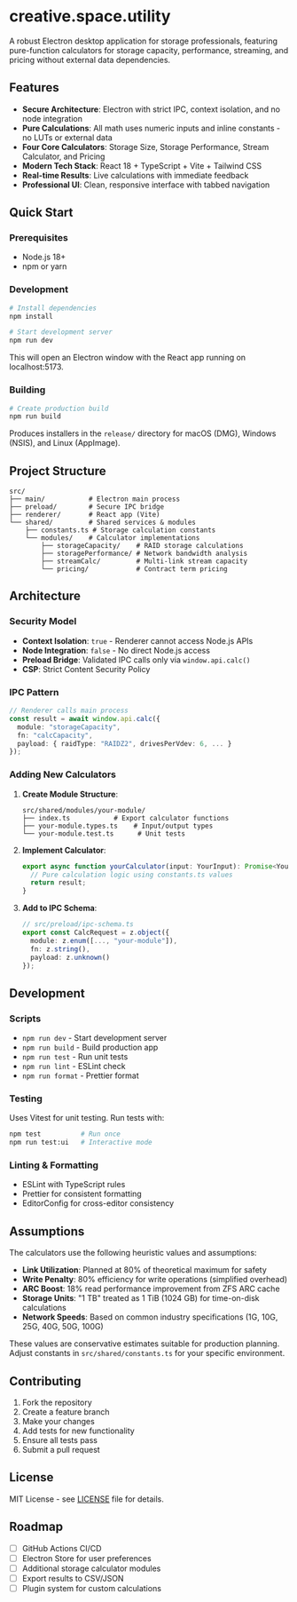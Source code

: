 # creative.space.utility

A robust Electron desktop application for storage professionals, featuring pure-function calculators for storage capacity, performance, streaming, and pricing without external data dependencies.

## Features

- **Secure Architecture**: Electron with strict IPC, context isolation, and no node integration
- **Pure Calculations**: All math uses numeric inputs and inline constants - no LUTs or external data
- **Four Core Calculators**: Storage Size, Storage Performance, Stream Calculator, and Pricing
- **Modern Tech Stack**: React 18 + TypeScript + Vite + Tailwind CSS
- **Real-time Results**: Live calculations with immediate feedback
- **Professional UI**: Clean, responsive interface with tabbed navigation

## Quick Start

### Prerequisites
- Node.js 18+ 
- npm or yarn

### Development
```bash
# Install dependencies
npm install

# Start development server
npm run dev
```

This will open an Electron window with the React app running on localhost:5173.

### Building
```bash
# Create production build
npm run build
```

Produces installers in the `release/` directory for macOS (DMG), Windows (NSIS), and Linux (AppImage).

## Project Structure

```
src/
├── main/           # Electron main process
├── preload/        # Secure IPC bridge
├── renderer/       # React app (Vite)
└── shared/         # Shared services & modules
    ├── constants.ts # Storage calculation constants
    └── modules/    # Calculator implementations
        ├── storageCapacity/    # RAID storage calculations
        ├── storagePerformance/ # Network bandwidth analysis
        ├── streamCalc/         # Multi-link stream capacity
        └── pricing/            # Contract term pricing
```

## Architecture

### Security Model
- **Context Isolation**: `true` - Renderer cannot access Node.js APIs
- **Node Integration**: `false` - No direct Node.js access
- **Preload Bridge**: Validated IPC calls only via `window.api.calc()`
- **CSP**: Strict Content Security Policy

### IPC Pattern
```typescript
// Renderer calls main process
const result = await window.api.calc({
  module: "storageCapacity",
  fn: "calcCapacity", 
  payload: { raidType: "RAIDZ2", drivesPerVdev: 6, ... }
});
```

### Adding New Calculators

1. **Create Module Structure**:
   ```
   src/shared/modules/your-module/
   ├── index.ts           # Export calculator functions
   ├── your-module.types.ts    # Input/output types
   └── your-module.test.ts      # Unit tests
   ```

2. **Implement Calculator**:
   ```typescript
   export async function yourCalculator(input: YourInput): Promise<YourResult> {
     // Pure calculation logic using constants.ts values
     return result;
   }
   ```

3. **Add to IPC Schema**:
   ```typescript
   // src/preload/ipc-schema.ts
   export const CalcRequest = z.object({
     module: z.enum([..., "your-module"]),
     fn: z.string(),
     payload: z.unknown()
   });
   ```

## Development

### Scripts
- `npm run dev` - Start development server
- `npm run build` - Build production app
- `npm run test` - Run unit tests
- `npm run lint` - ESLint check
- `npm run format` - Prettier format

### Testing
Uses Vitest for unit testing. Run tests with:
```bash
npm test          # Run once
npm run test:ui   # Interactive mode
```

### Linting & Formatting
- ESLint with TypeScript rules
- Prettier for consistent formatting
- EditorConfig for cross-editor consistency

## Assumptions

The calculators use the following heuristic values and assumptions:

- **Link Utilization**: Planned at 80% of theoretical maximum for safety
- **Write Penalty**: 80% efficiency for write operations (simplified overhead)
- **ARC Boost**: 18% read performance improvement from ZFS ARC cache
- **Storage Units**: "1 TB" treated as 1 TiB (1024 GB) for time-on-disk calculations
- **Network Speeds**: Based on common industry specifications (1G, 10G, 25G, 40G, 50G, 100G)

These values are conservative estimates suitable for production planning. Adjust constants in `src/shared/constants.ts` for your specific environment.

## Contributing

1. Fork the repository
2. Create a feature branch
3. Make your changes
4. Add tests for new functionality
5. Ensure all tests pass
6. Submit a pull request

## License

MIT License - see [LICENSE](LICENSE) file for details.

## Roadmap

- [ ] GitHub Actions CI/CD
- [ ] Electron Store for user preferences
- [ ] Additional storage calculator modules
- [ ] Export results to CSV/JSON
- [ ] Plugin system for custom calculations
